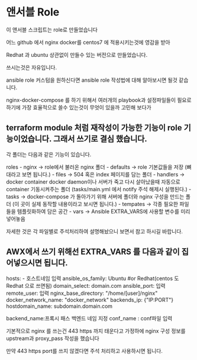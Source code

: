 # 앤서블 Role

이 앤서블 스크립트는 role로 만들었습니다

어느 github 에서 nginx docker를 centos7 에 적용시키는것에 영감을 받아 

Redhat 과 ubuntu 상관없이 만들수 있는 버전으로 만들었습니다.

쓰시는것은 자유입니다.

ansible role 커스텀을 원하신다면 ansible role 작성법에 대해 알아보시면 될것 같습니다.

nginx-docker-compose 를 하기 위해서 여러개의 playbook과 설정파일들이 필요로 하기에 가장 효율적으로 쓸수 있는것이 무엇이 있을까 고민해 보다가 

terraform module 처럼 재작성이 가능한 기능이 role 기능이었습니다. 그래서 쓰기로 결심 했습니다.
---

각 폴더는 다음과 같은 기능이 있습니다.

roles
    - nginx -> role에서 불러온 nginx 폴더
        - defaults -> role 기본값들을 저장 (뼈대라고 보면 됩니다.)
        - files -> 504 혹은 index 페이지를 담는 폴더
        - handlers -> docker container docker daemon이나 서버가 죽고 다시 살아났을때 자동으로 container 기동시켜주는 폴더 (tasks/main.yml 에서 notify 주석 해제시 실행된다.)
        - tasks -> docker-compose 가 돌아가기 위해 서버에 폴더와 nginx 구성을 만드는 폴더 (이 곳이 실제 동작할 내용이라고 보시면 됩니다.)
        - tempates -> 각종 필요한 파일들을 템플릿화하여 담은 공간
        - vars -> Ansible EXTRA_VARS에 사용할 변수를 미리 넣어놓음

자세한 것은 각 파일별로 주석처리하여 설명해놨으니 보면서 참고 하시길 바랍니다.

AWX에서 쓰기 위해선 EXTRA_VARS 를 다음과 같이 집어넣으시면 됩니다.
---
hosts: 
  \- 호스트네임 입력
ansible_os_family: Ubuntu #or Redhat(centos 도 Redhat 으로 쓰면됨)
domain_select: domain.com
ansible_port: 입력
remote_user: 입력
nginx_base_directory: "/home/\[user\]/nginx"
docker_network_name: "docker_network"
backends_ip: {"IP:PORT"}
hostdomain_name: subdomain.domain.com

backend_name:프록시 패스 백엔드 네임 지정
conf_name : conf파일 입력

기본적으로 nginx 를 쓰는건 443 https 까지 태운다고 가정하에 nginx 구성 정보를 upstream과 proxy_pass 작성을 했습니다

만약 443 https port를 쓰지 않겠다면 주석 처리하고 사용하시면 됩니다.


